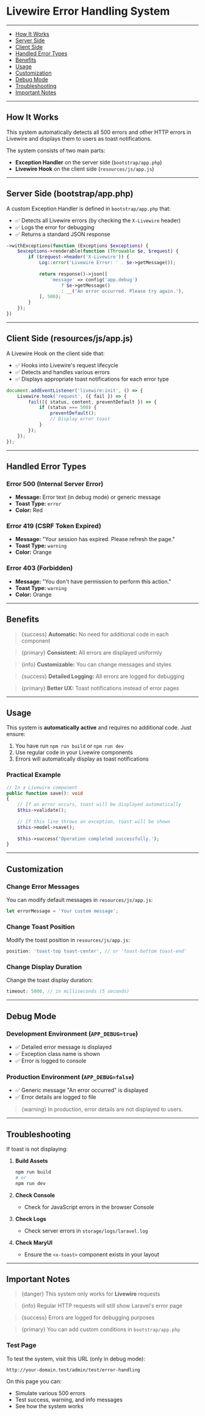 # Livewire Error Handling System

---

* [How It Works](#how-it-works)
* [Server Side](#server-side)
* [Client Side](#client-side)
* [Handled Error Types](#error-types)
* [Benefits](#benefits)
* [Usage](#usage)
* [Customization](#customization)
* [Debug Mode](#debug-mode)
* [Troubleshooting](#troubleshooting)
* [Important Notes](#important-notes)

---

<a name="how-it-works"></a>
## How It Works

This system automatically detects all 500 errors and other HTTP errors in Livewire and displays them to users as toast notifications.

The system consists of two main parts:
- **Exception Handler** on the server side (`bootstrap/app.php`)
- **Livewire Hook** on the client side (`resources/js/app.js`)

---

<a name="server-side"></a>
## Server Side (bootstrap/app.php)

A custom Exception Handler is defined in `bootstrap/app.php` that:

- ✅ Detects all Livewire errors (by checking the `X-Livewire` header)
- ✅ Logs the error for debugging
- ✅ Returns a standard JSON response

```php
->withExceptions(function (Exceptions $exceptions) {
    $exceptions->renderable(function (Throwable $e, $request) {
        if ($request->header('X-Livewire')) {
            Log::error('Livewire Error: ' . $e->getMessage());
            
            return response()->json([
                'message' => config('app.debug') 
                    ? $e->getMessage() 
                    : __('An error occurred. Please try again.'),
            ], 500);
        }
    });
})
```

---

<a name="client-side"></a>
## Client Side (resources/js/app.js)

A Livewire Hook on the client side that:

- ✅ Hooks into Livewire's request lifecycle
- ✅ Detects and handles various errors
- ✅ Displays appropriate toast notifications for each error type

```javascript
document.addEventListener('livewire:init', () => {
    Livewire.hook('request', ({ fail }) => {
        fail(({ status, content, preventDefault }) => {
            if (status === 500) {
                preventDefault();
                // Display error toast
            }
        });
    });
});
```

---

<a name="error-types"></a>
## Handled Error Types

### Error 500 (Internal Server Error)
- **Message:** Error text (in debug mode) or generic message
- **Toast Type:** `error`
- **Color:** Red

### Error 419 (CSRF Token Expired)
- **Message:** "Your session has expired. Please refresh the page."
- **Toast Type:** `warning`
- **Color:** Orange

### Error 403 (Forbidden)
- **Message:** "You don't have permission to perform this action."
- **Toast Type:** `warning`
- **Color:** Orange

---

<a name="benefits"></a>
## Benefits

> {success} **Automatic:** No need for additional code in each component

> {primary} **Consistent:** All errors are displayed uniformly

> {info} **Customizable:** You can change messages and styles

> {success} **Detailed Logging:** All errors are logged for debugging

> {primary} **Better UX:** Toast notifications instead of error pages

---

<a name="usage"></a>
## Usage

This system is **automatically active** and requires no additional code. Just ensure:

1. You have run `npm run build` or `npm run dev`
2. Use regular code in your Livewire components
3. Errors will automatically display as toast notifications

### Practical Example

```php
// In a Livewire component
public function save(): void
{
    // If an error occurs, toast will be displayed automatically
    $this->validate();
    
    // If this line throws an exception, toast will be shown
    $this->model->save();
    
    $this->success('Operation completed successfully.');
}
```

---

<a name="customization"></a>
## Customization

### Change Error Messages

You can modify default messages in `resources/js/app.js`:

```javascript
let errorMessage = 'Your custom message';
```

### Change Toast Position

Modify the toast position in `resources/js/app.js`:

```javascript
position: 'toast-top toast-center', // or 'toast-bottom toast-end'
```

### Change Display Duration

Change the toast display duration:

```javascript
timeout: 5000, // in milliseconds (5 seconds)
```

---

<a name="debug-mode"></a>
## Debug Mode

### Development Environment (`APP_DEBUG=true`)
- ✅ Detailed error message is displayed
- ✅ Exception class name is shown
- ✅ Error is logged to console

### Production Environment (`APP_DEBUG=false`)
- ✅ Generic message "An error occurred" is displayed
- ✅ Error details are logged to file

> {warning} In production, error details are not displayed to users.

---

<a name="troubleshooting"></a>
## Troubleshooting

If toast is not displaying:

1. **Build Assets**
   ```bash
   npm run build
   # or
   npm run dev
   ```

2. **Check Console**
   - Check for JavaScript errors in the browser Console

3. **Check Logs**
   - Check server errors in `storage/logs/laravel.log`

4. **Check MaryUI**
   - Ensure the `<x-toast>` component exists in your layout

---

<a name="important-notes"></a>
## Important Notes

> {danger} This system only works for **Livewire** requests

> {info} Regular HTTP requests will still show Laravel's error page

> {success} Errors are logged for debugging purposes

> {primary} You can add custom conditions in `bootstrap/app.php`

### Test Page

To test the system, visit this URL (only in debug mode):

```
http://your-domain.test/admin/test/error-handling
```

On this page you can:
- Simulate various 500 errors
- Test success, warning, and info messages
- See how the system works

